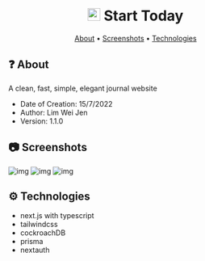 <h1 align="center">
  <br>
  <img src="https://i.imgur.com/k219bSl.png" alt="website logo" width="25px">
  Start Today
  <br>
</h1>

<p align="center">
  <a href="#-about">About</a>
  •
  <a href="#-screenshots">Screenshots</a>
  •
  <a href="#%EF%B8%8F-technologies">Technologies</a>
</p>

## ❓ About
A clean, fast, simple, elegant journal website
- Date of Creation: 15/7/2022
- Author: Lim Wei Jen
- Version: 1.1.0

## 📷 Screenshots
![img](https://i.imgur.com/5KR6UZe.png)
![img](https://i.imgur.com/gYk6E15.png)
![img](https://i.imgur.com/TnqiTua.png)

## ⚙️ Technologies
- next.js with typescript
- tailwindcss
- cockroachDB
- prisma
- nextauth
